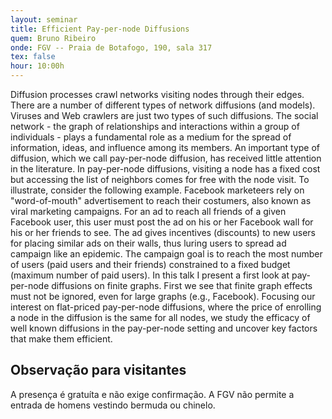 ```yaml
---
layout: seminar
title: Efficient Pay-per-node Diffusions
quem: Bruno Ribeiro
onde: FGV -- Praia de Botafogo, 190, sala 317
tex: false
hour: 10:00h
---
```


Diffusion processes crawl networks visiting nodes through their
edges. There are a number of different types of network diffusions
(and models). Viruses and Web crawlers are just two types of such
diffusions. The social network - the graph of relationships and
interactions within a group of individuals - plays a fundamental role
as a medium for the spread of information, ideas, and influence among
its members. An important type of diffusion, which we call
pay-per-node diffusion, has received little attention in the
literature. In pay-per-node diffusions, visiting a node has a fixed
cost but accessing the list of neighbors comes for free with the node
visit. To illustrate, consider the following example. Facebook
marketeers rely on "word-of-mouth" advertisement to reach their
costumers, also known as viral marketing campaigns. For an ad to reach
all friends of a given Facebook user, this user must post the ad on
his or her Facebook wall for his or her friends to see. The ad gives
incentives (discounts) to new users for placing similar ads on their
walls, thus luring users to spread ad campaign like an epidemic. The
campaign goal is to reach the most number of users (paid users and
their friends) constrained to a fixed budget (maximum number of paid
users).  In this talk I present a first look at pay-per-node
diffusions on finite graphs. First we see that finite graph effects
must not be ignored, even for large graphs (e.g., Facebook). Focusing
our interest on flat-priced pay-per-node diffusions, where the price
of enrolling a node in the diffusion is the same for all nodes, we
study the efficacy of well known diffusions in the pay-per-node
setting and uncover key factors that make them efficient.

## Observação para visitantes

A presença é gratuíta e não exige confirmação. A FGV não permite a
entrada de homens vestindo bermuda ou chinelo.
